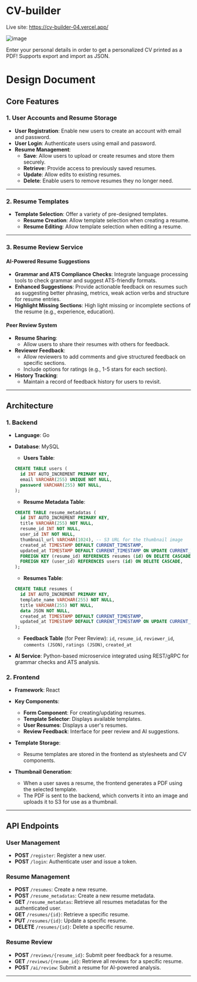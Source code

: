 # CV-builder

Live site: https://cv-builder-04.vercel.app/

![image](https://github.com/vincentanu04/CV-builder/assets/121442433/942b90a5-3863-4e74-a2d8-1170e63830c8)

Enter your personal details in order to get a personalized CV printed as a PDF! Supports export and import as JSON.

# Design Document

## Core Features

### 1. User Accounts and Resume Storage

- **User Registration**: Enable new users to create an account with email and password.
- **User Login**: Authenticate users using email and password.
- **Resume Management**:
  - **Save**: Allow users to upload or create resumes and store them securely.
  - **Retrieve**: Provide access to previously saved resumes.
  - **Update**: Allow edits to existing resumes.
  - **Delete**: Enable users to remove resumes they no longer need.

---

### 2. Resume Templates

- **Template Selection**: Offer a variety of pre-designed templates.
  - **Resume Creation**: Allow template selection when creating a resume.
  - **Resume Editing**: Allow template selection when editing a resume.

---

### 3. Resume Review Service

#### **AI-Powered Resume Suggestions**

- **Grammar and ATS Compliance Checks**: Integrate language processing tools to check grammar and suggest ATS-friendly formats.
- **Enhanced Suggestions**: Provide actionable feedback on resumes such as suggesting better phrasing, metrics, weak action verbs and structure for resume entries.
- **Highlight Missing Sections**: High light missing or incomplete sections of the resume (e.g., experience, education).

#### **Peer Review System**

- **Resume Sharing**:
  - Allow users to share their resumes with others for feedback.
- **Reviewer Feedback**:
  - Allow reviewers to add comments and give structured feedback on specific sections.
  - Include options for ratings (e.g., 1-5 stars for each section).
- **History Tracking**:
  - Maintain a record of feedback history for users to revisit.

---

## Architecture

### 1. Backend

- **Language**: Go
- **Database**: MySQL

  - **Users Table**:

  ```sql
  CREATE TABLE users (
    id INT AUTO_INCREMENT PRIMARY KEY,
    email VARCHAR(255) UNIQUE NOT NULL,
    password VARCHAR(255) NOT NULL,
  );
  ```

  - **Resume Metadata Table**:

  ```sql
  CREATE TABLE resume_metadatas (
    id INT AUTO_INCREMENT PRIMARY KEY,
    title VARCHAR(255) NOT NULL,
    resume_id INT NOT NULL,
    user_id INT NOT NULL,
    thumbnail_url VARCHAR(1024), -- S3 URL for the thumbnail image
    created_at TIMESTAMP DEFAULT CURRENT_TIMESTAMP,
    updated_at TIMESTAMP DEFAULT CURRENT_TIMESTAMP ON UPDATE CURRENT_TIMESTAMP,
    FOREIGN KEY (resume_id) REFERENCES resumes (id) ON DELETE CASCADE,
    FOREIGN KEY (user_id) REFERENCES users (id) ON DELETE CASCADE,
  );
  ```

  - **Resumes Table**:

  ```sql
  CREATE TABLE resumes (
    id INT AUTO_INCREMENT PRIMARY KEY,
    template_name VARCHAR(255) NOT NULL,
    title VARCHAR(255) NOT NULL,
    data JSON NOT NULL,
    created_at TIMESTAMP DEFAULT CURRENT_TIMESTAMP,
    updated_at TIMESTAMP DEFAULT CURRENT_TIMESTAMP ON UPDATE CURRENT_TIMESTAMP,
  );
  ```

  - **Feedback Table** (for Peer Review): `id`, `resume_id`, `reviewer_id`, `comments (JSON)`, `ratings (JSON)`, `created_at`

- **AI Service**: Python-based microservice integrated using REST/gRPC for grammar checks and ATS analysis.

### 2. Frontend

- **Framework**: React
- **Key Components**:

  - **Form Component**: For creating/updating resumes.
  - **Template Selector**: Displays available templates.
  - **User Resumes**: Displays a user's resumes.
  - **Review Feedback**: Interface for peer review and AI suggestions.

- **Template Storage**:

  - Resume templates are stored in the frontend as stylesheets and CV components.

- **Thumbnail Generation**:
  - When a user saves a resume, the frontend generates a PDF using the selected template.
  - The PDF is sent to the backend, which converts it into an image and uploads it to S3 for use as a thumbnail.

---

## API Endpoints

### User Management

- **POST** `/register`: Register a new user.
- **POST** `/login`: Authenticate user and issue a token.

### Resume Management

- **POST** `/resumes`: Create a new resume.
- **POST** `/resume_metadatas`: Create a new resume metadata.
- **GET** `/resume_metadatas`: Retrieve all resumes metadatas for the authenticated user.
- **GET** `/resumes/{id}`: Retrieve a specific resume.
- **PUT** `/resumes/{id}`: Update a specific resume.
- **DELETE** `/resumes/{id}`: Delete a specific resume.

### Resume Review

- **POST** `/reviews/{resume_id}`: Submit peer feedback for a resume.
- **GET** `/reviews/{resume_id}`: Retrieve all reviews for a specific resume.
- **POST** `/ai/review`: Submit a resume for AI-powered analysis.

---
